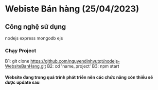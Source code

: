 # Webiste Bán hàng (25/04/2023)

## Công nghệ sử dụng

nodejs
express
mongodb
ejs

### Chạy Project

B1: git clone https://github.com/nguyendinhvutqt/nodejs-WebsiteBanHang.git
B2: cd 'name_project'
B3: npm start

#### Website đang trong quá trình phát triển nên các chức năng còn thiếu sẽ được update sau
